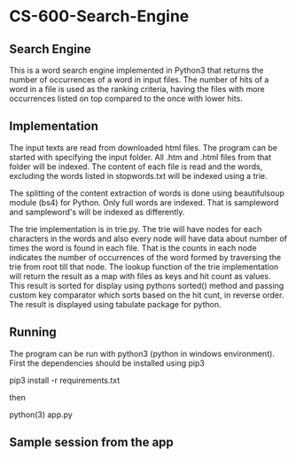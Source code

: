# CS-600-Search-Engine

## Search Engine
This is a word search engine implemented in Python3 that returns the number of occurrences of a word in input files. The number of hits of a word in a file is used as the ranking criteria, having the files with more occurrences listed on top compared to the once with lower hits.

## Implementation
The input texts are read from downloaded html files. The program can be started with specifying the input folder. All .htm and .html files from that folder will be indexed. The content of each file is read and the words, excluding the words listed in stopwords.txt will be indexed using a trie.

The splitting of the content extraction of words is done using beautifulsoup module (bs4) for Python. Only full words are indexed. That is sampleword and sampleword's will be indexed as differently.

The trie implementation is in trie.py. The trie will have nodes for each characters in the words and also every node will have data about number of times the word is found in each file. That is the counts in each node indicates the number of occurrences of the word formed by traversing the trie from root till that node. The lookup function of the trie implementation will return the result as a map with files as keys and hit count as values. This result is sorted for display using pythons sorted() method and passing custom key comparator which sorts based on the hit cunt, in reverse order. The result is displayed using tabulate package for python.

## Running
The program can be run with python3 (python in windows environment). First the dependencies should be installed using pip3

pip3 install -r requirements.txt

then

python(3) app.py

## Sample session from the app

